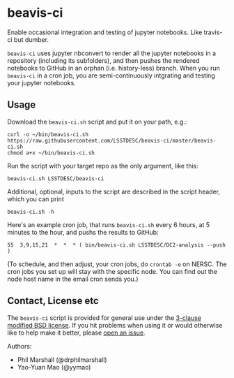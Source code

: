 # beavis-ci
Enable occasional integration and testing of jupyter notebooks. Like travis-ci but dumber.

`beavis-ci` uses jupyter nbconvert to render all the jupyter notebooks in a repository (including its subfolders), and then pushes the
rendered notebooks to GitHub in an orphan (i.e. history-less) branch. When you run `beavis-ci` in a cron job, you are semi-continuously
intgrating and testing your jupyter notebooks.

## Usage
Download the `beavis-ci.sh` script and put it on your path, e.g.:
```
curl -o ~/bin/beavis-ci.sh https://raw.githubusercontent.com/LSSTDESC/beavis-ci/master/beavis-ci.sh
chmod a+x ~/bin/beavis-ci.sh
```

Run the script with your target repo as the only argument, like this:
```
beavis-ci.sh LSSTDESC/beavis-ci
```

Additional, optional, inputs to the script are described in the script header, which you can print
```
beavis-ci.sh -h
```

Here's an example cron job, that runs `beavis-ci.sh` every 6 hours, at 5 minutes to the hour, and pushs the results to GitHub:
```
55  3,9,15,21  *  *  * ( bin/beavis-ci.sh LSSTDESC/DC2-analysis --push )
```
(To schedule, and then adjust, your cron jobs, do `crontab -e` on NERSC. The cron jobs you set up will stay with the specific node. You can find out the node host name in the email cron sends you.)


## Contact, License etc
The `beavis-ci` script is provided for general use under the [3-clause modified BSD license](LICENSE). If you hit problems when using it or would otherwise like to help make it better, please [open an issue](https://github.com/LSSTDESC/beavis-ci/issues).

Authors:
* Phil Marshall (@drphilmarshall)
* Yao-Yuan Mao (@yymao)
